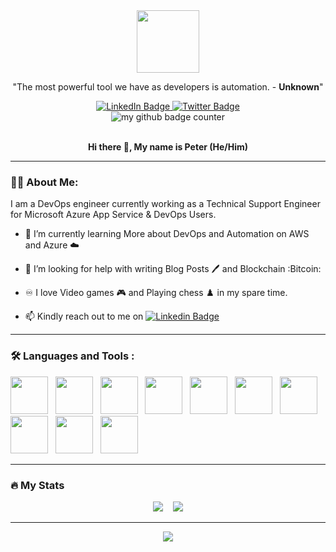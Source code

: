 <div id="header" align="center">
  <img src="https://media.giphy.com/media/3Xw8jY3zbFRtFd6eK8/giphy.gif" width="100"/>
</div>

<p align="center">"The most powerful tool we have as developers is automation. - <strong>Unknown</strong>"</p>

<div id="badges" align="center">
  <a target="_blank" href="https://www.linkedin.com/in/abolude-peter/">
    <img src="https://img.shields.io/badge/LinkedIn-blue?style=for-the-badge&logo=linkedin&logoColor=white" alt="LinkedIn Badge"/>
  </a>
  </a>
  <a target="_blank" href="https://twitter.com/CFCIfe">
    <img src="https://img.shields.io/badge/Twitter-blue?style=for-the-badge&logo=twitter&logoColor=white" alt="Twitter Badge"/>
  </a>
</div>
<div id="header" align="center">
<img src="https://komarev.com/ghpvc/?username=CFCIfe&style=flat-square&color=blue" alt="my github badge counter" />
</div>
<br />
<p align="center">  <strong> Hi there 👋, My name is Peter (He/Him)</strong> </p>

---

### :technologist: **About Me**:

I am a DevOps engineer currently working as a Technical Support Engineer for Microsoft Azure App Service & DevOps Users.

- 🌱 I’m currently learning More about DevOps and Automation on AWS and Azure :cloud:

- 🤔 I’m looking for help with writing Blog Posts :pen: and Blockchain :Bitcoin:

- :infinity: I love Video games :video_game: and Playing chess :chess_pawn:  in my spare time.

- :mailbox: Kindly reach out to me on [![Linkedin Badge](https://img.shields.io/badge/-Peter-blue?style=flat&logo=Linkedin&logoColor=white)](https://https://www.linkedin.com/in/abolude-peter/)

---

### :hammer_and_wrench: Languages and Tools :
<div>
<img src="https://cdn.jsdelivr.net/gh/devicons/devicon/icons/linux/linux-original.svg" width="60" height="60"/>&nbsp;&nbsp;
<img src="https://cdn.jsdelivr.net/gh/devicons/devicon/icons/amazonwebservices/amazonwebservices-original-wordmark.svg" width="60" height="60"/>&nbsp;&nbsp;
<img src="https://cdn.jsdelivr.net/gh/devicons/devicon/icons/azure/azure-original-wordmark.svg" width="60" height="60"/>&nbsp;&nbsp;
<img src="https://cdn.jsdelivr.net/gh/devicons/devicon/icons/docker/docker-original-wordmark.svg" width="60" height="60"/>&nbsp;&nbsp;
<img src="https://cdn.jsdelivr.net/gh/devicons/devicon/icons/kubernetes/kubernetes-plain-wordmark.svg" width="60" height="60"/>&nbsp;&nbsp;
<img src="https://cdn.jsdelivr.net/gh/devicons/devicon/icons/nodejs/nodejs-original-wordmark.svg" width="60" height="60"/>&nbsp;&nbsp;
<img src="https://cdn.jsdelivr.net/gh/devicons/devicon/icons/react/react-original-wordmark.svg" width="60" height="60"/>&nbsp;&nbsp;
<img src="https://cdn.jsdelivr.net/gh/devicons/devicon/icons/ansible/ansible-original-wordmark.svg" width="60" height="60"/>&nbsp;&nbsp;
<img src="https://cdn.jsdelivr.net/gh/devicons/devicon/icons/git/git-original-wordmark.svg" width="60" height="60"/>&nbsp;&nbsp;
<img src="https://cdn.jsdelivr.net/gh/devicons/devicon/icons/postgresql/postgresql-original-wordmark.svg" width="60" height="60"/>&nbsp;&nbsp;
</div>

---

### :fire: My Stats

<div id="stats" align="center">
<img src="http://github-readme-streak-stats.herokuapp.com?user=CFCIFE&theme=dark&date_format=M%20j%5B%2C%20Y%5D" />&nbsp;&nbsp;&nbsp;
<img src="https://github-readme-stats.vercel.app/api/top-langs/?username=CFCIFE&layout=compact&theme=vision-friendly-dark &show_icons=true)
" />
</div>

---

<div id="jokes" align="center">
<img src="https://readme-jokes.vercel.app/api?hideBorder&theme=cobalt"/>
</div>
